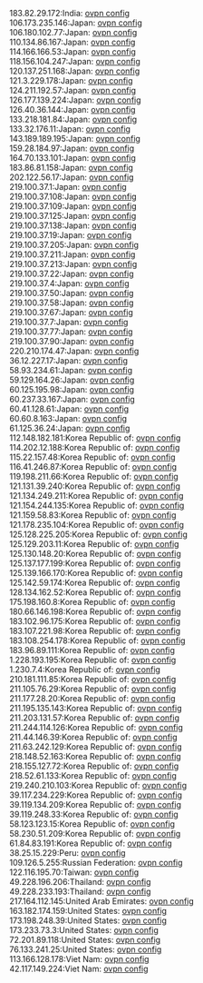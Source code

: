 183.82.29.172:India: [ovpn config](vpn/183_82_29_172.ovpn)  
106.173.235.146:Japan: [ovpn config](vpn/106_173_235_146.ovpn)  
106.180.102.77:Japan: [ovpn config](vpn/106_180_102_77.ovpn)  
110.134.86.167:Japan: [ovpn config](vpn/110_134_86_167.ovpn)  
114.166.166.53:Japan: [ovpn config](vpn/114_166_166_53.ovpn)  
118.156.104.247:Japan: [ovpn config](vpn/118_156_104_247.ovpn)  
120.137.251.168:Japan: [ovpn config](vpn/120_137_251_168.ovpn)  
121.3.229.178:Japan: [ovpn config](vpn/121_3_229_178.ovpn)  
124.211.192.57:Japan: [ovpn config](vpn/124_211_192_57.ovpn)  
126.177.139.224:Japan: [ovpn config](vpn/126_177_139_224.ovpn)  
126.40.36.144:Japan: [ovpn config](vpn/126_40_36_144.ovpn)  
133.218.181.84:Japan: [ovpn config](vpn/133_218_181_84.ovpn)  
133.32.176.11:Japan: [ovpn config](vpn/133_32_176_11.ovpn)  
143.189.189.195:Japan: [ovpn config](vpn/143_189_189_195.ovpn)  
159.28.184.97:Japan: [ovpn config](vpn/159_28_184_97.ovpn)  
164.70.133.101:Japan: [ovpn config](vpn/164_70_133_101.ovpn)  
183.86.81.158:Japan: [ovpn config](vpn/183_86_81_158.ovpn)  
202.122.56.17:Japan: [ovpn config](vpn/202_122_56_17.ovpn)  
219.100.37.1:Japan: [ovpn config](vpn/219_100_37_1.ovpn)  
219.100.37.108:Japan: [ovpn config](vpn/219_100_37_108.ovpn)  
219.100.37.109:Japan: [ovpn config](vpn/219_100_37_109.ovpn)  
219.100.37.125:Japan: [ovpn config](vpn/219_100_37_125.ovpn)  
219.100.37.138:Japan: [ovpn config](vpn/219_100_37_138.ovpn)  
219.100.37.19:Japan: [ovpn config](vpn/219_100_37_19.ovpn)  
219.100.37.205:Japan: [ovpn config](vpn/219_100_37_205.ovpn)  
219.100.37.211:Japan: [ovpn config](vpn/219_100_37_211.ovpn)  
219.100.37.213:Japan: [ovpn config](vpn/219_100_37_213.ovpn)  
219.100.37.22:Japan: [ovpn config](vpn/219_100_37_22.ovpn)  
219.100.37.4:Japan: [ovpn config](vpn/219_100_37_4.ovpn)  
219.100.37.50:Japan: [ovpn config](vpn/219_100_37_50.ovpn)  
219.100.37.58:Japan: [ovpn config](vpn/219_100_37_58.ovpn)  
219.100.37.67:Japan: [ovpn config](vpn/219_100_37_67.ovpn)  
219.100.37.7:Japan: [ovpn config](vpn/219_100_37_7.ovpn)  
219.100.37.77:Japan: [ovpn config](vpn/219_100_37_77.ovpn)  
219.100.37.90:Japan: [ovpn config](vpn/219_100_37_90.ovpn)  
220.210.174.47:Japan: [ovpn config](vpn/220_210_174_47.ovpn)  
36.12.227.17:Japan: [ovpn config](vpn/36_12_227_17.ovpn)  
58.93.234.61:Japan: [ovpn config](vpn/58_93_234_61.ovpn)  
59.129.164.26:Japan: [ovpn config](vpn/59_129_164_26.ovpn)  
60.125.195.98:Japan: [ovpn config](vpn/60_125_195_98.ovpn)  
60.237.33.167:Japan: [ovpn config](vpn/60_237_33_167.ovpn)  
60.41.128.61:Japan: [ovpn config](vpn/60_41_128_61.ovpn)  
60.60.8.163:Japan: [ovpn config](vpn/60_60_8_163.ovpn)  
61.125.36.24:Japan: [ovpn config](vpn/61_125_36_24.ovpn)  
112.148.182.181:Korea Republic of: [ovpn config](vpn/112_148_182_181.ovpn)  
114.202.12.188:Korea Republic of: [ovpn config](vpn/114_202_12_188.ovpn)  
115.22.157.48:Korea Republic of: [ovpn config](vpn/115_22_157_48.ovpn)  
116.41.246.87:Korea Republic of: [ovpn config](vpn/116_41_246_87.ovpn)  
119.198.211.66:Korea Republic of: [ovpn config](vpn/119_198_211_66.ovpn)  
121.131.39.240:Korea Republic of: [ovpn config](vpn/121_131_39_240.ovpn)  
121.134.249.211:Korea Republic of: [ovpn config](vpn/121_134_249_211.ovpn)  
121.154.244.135:Korea Republic of: [ovpn config](vpn/121_154_244_135.ovpn)  
121.159.58.83:Korea Republic of: [ovpn config](vpn/121_159_58_83.ovpn)  
121.178.235.104:Korea Republic of: [ovpn config](vpn/121_178_235_104.ovpn)  
125.128.225.205:Korea Republic of: [ovpn config](vpn/125_128_225_205.ovpn)  
125.129.203.11:Korea Republic of: [ovpn config](vpn/125_129_203_11.ovpn)  
125.130.148.20:Korea Republic of: [ovpn config](vpn/125_130_148_20.ovpn)  
125.137.177.199:Korea Republic of: [ovpn config](vpn/125_137_177_199.ovpn)  
125.139.166.170:Korea Republic of: [ovpn config](vpn/125_139_166_170.ovpn)  
125.142.59.174:Korea Republic of: [ovpn config](vpn/125_142_59_174.ovpn)  
128.134.162.52:Korea Republic of: [ovpn config](vpn/128_134_162_52.ovpn)  
175.198.160.8:Korea Republic of: [ovpn config](vpn/175_198_160_8.ovpn)  
180.66.146.198:Korea Republic of: [ovpn config](vpn/180_66_146_198.ovpn)  
183.102.96.175:Korea Republic of: [ovpn config](vpn/183_102_96_175.ovpn)  
183.107.221.98:Korea Republic of: [ovpn config](vpn/183_107_221_98.ovpn)  
183.108.254.178:Korea Republic of: [ovpn config](vpn/183_108_254_178.ovpn)  
183.96.89.111:Korea Republic of: [ovpn config](vpn/183_96_89_111.ovpn)  
1.228.193.195:Korea Republic of: [ovpn config](vpn/1_228_193_195.ovpn)  
1.230.7.4:Korea Republic of: [ovpn config](vpn/1_230_7_4.ovpn)  
210.181.111.85:Korea Republic of: [ovpn config](vpn/210_181_111_85.ovpn)  
211.105.76.29:Korea Republic of: [ovpn config](vpn/211_105_76_29.ovpn)  
211.177.28.20:Korea Republic of: [ovpn config](vpn/211_177_28_20.ovpn)  
211.195.135.143:Korea Republic of: [ovpn config](vpn/211_195_135_143.ovpn)  
211.203.131.57:Korea Republic of: [ovpn config](vpn/211_203_131_57.ovpn)  
211.244.114.126:Korea Republic of: [ovpn config](vpn/211_244_114_126.ovpn)  
211.44.146.39:Korea Republic of: [ovpn config](vpn/211_44_146_39.ovpn)  
211.63.242.129:Korea Republic of: [ovpn config](vpn/211_63_242_129.ovpn)  
218.148.52.163:Korea Republic of: [ovpn config](vpn/218_148_52_163.ovpn)  
218.155.127.72:Korea Republic of: [ovpn config](vpn/218_155_127_72.ovpn)  
218.52.61.133:Korea Republic of: [ovpn config](vpn/218_52_61_133.ovpn)  
219.240.210.103:Korea Republic of: [ovpn config](vpn/219_240_210_103.ovpn)  
39.117.234.229:Korea Republic of: [ovpn config](vpn/39_117_234_229.ovpn)  
39.119.134.209:Korea Republic of: [ovpn config](vpn/39_119_134_209.ovpn)  
39.119.248.33:Korea Republic of: [ovpn config](vpn/39_119_248_33.ovpn)  
58.123.123.15:Korea Republic of: [ovpn config](vpn/58_123_123_15.ovpn)  
58.230.51.209:Korea Republic of: [ovpn config](vpn/58_230_51_209.ovpn)  
61.84.83.191:Korea Republic of: [ovpn config](vpn/61_84_83_191.ovpn)  
38.25.15.229:Peru: [ovpn config](vpn/38_25_15_229.ovpn)  
109.126.5.255:Russian Federation: [ovpn config](vpn/109_126_5_255.ovpn)  
122.116.195.70:Taiwan: [ovpn config](vpn/122_116_195_70.ovpn)  
49.228.196.206:Thailand: [ovpn config](vpn/49_228_196_206.ovpn)  
49.228.233.193:Thailand: [ovpn config](vpn/49_228_233_193.ovpn)  
217.164.112.145:United Arab Emirates: [ovpn config](vpn/217_164_112_145.ovpn)  
163.182.174.159:United States: [ovpn config](vpn/163_182_174_159.ovpn)  
173.198.248.39:United States: [ovpn config](vpn/173_198_248_39.ovpn)  
173.233.73.3:United States: [ovpn config](vpn/173_233_73_3.ovpn)  
72.201.89.118:United States: [ovpn config](vpn/72_201_89_118.ovpn)  
76.133.241.25:United States: [ovpn config](vpn/76_133_241_25.ovpn)  
113.166.128.178:Viet Nam: [ovpn config](vpn/113_166_128_178.ovpn)  
42.117.149.224:Viet Nam: [ovpn config](vpn/42_117_149_224.ovpn)  
